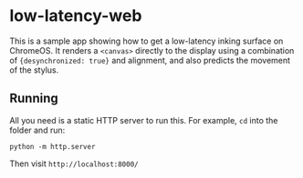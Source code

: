 # low-latency-web

This is a sample app showing how to get a low-latency inking surface on ChromeOS. It renders a `<canvas>` 
directly to the display using a combination of `{desynchronized: true}` and alignment, and also predicts
the movement of the stylus.

## Running

All you need is a static HTTP server to run this. For example, `cd` into the folder and run:

```python -m http.server```

Then visit `http://localhost:8000/`
